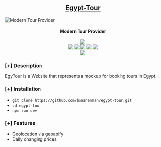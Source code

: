 <h2 align="center"><u>Egypt-Tour</u></h2>

![Modern Tour Provider](https://imgur.com/a/5kvmDTH)
<h4 align="center"> Modern Tour Provider </h4>

<p align="center">
    <img src="https://img.shields.io/github/contributors/bananenman/egypt-tour?style=for-the-badge&color=cyan">
<br>
    <img src="https://img.shields.io/badge/Author-BananenMan-magenta?style=flat-square">
    <img src="https://img.shields.io/badge/Open%20Source-Yes-orange?style=flat-square">
    <img src="https://img.shields.io/badge/Maintained-No-cyan?style=flat-square">
    <img src="https://img.shields.io/badge/Made%20In-Germany-green?style=flat-square">
    <img src="https://img.shields.io/badge/Written%20In-CSS, JS, TS, HTML-blue?style=flat-square">
<br>
    <img src="https://github-readme-stats.vercel.app/api/pin/?username=bananenman&repo=egypt-tour&theme=synthwave">
</p>

### [+] Description
EgyTour is a Website that represents a mockup for booking tours in Egypt.

### [+] Installation
 - `git clone https://github.com/bananenman/egypt-tour.git`
 - `cd egypt-tour`
 - `npm run dev`

### [+] Features
 - Geolocation via geoapify
 - Daily changing prices

